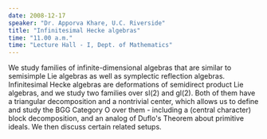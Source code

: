 ```yaml
---
date: 2008-12-17
speaker: "Dr. Apporva Khare, U.C. Riverside"
title: "Infinitesimal Hecke algebras"
time: "11.00 a.m." 
time: "Lecture Hall - I, Dept. of Mathematics"
---
```

We study families of infinite-dimensional algebras that are similar to
semisimple Lie algebras as well as symplectic reflection algebras.
Infinitesimal Hecke algebras are deformations of semidirect product Lie
algebras, and we study two families over sl(2) and gl(2). Both of them
have a triangular decomposition and a nontrivial center, which allows us
to define and study the BGG Category O over them - including a (central
character) block decomposition, and an analog of Duflo's Theorem about
primitive ideals. We then discuss certain related setups.
